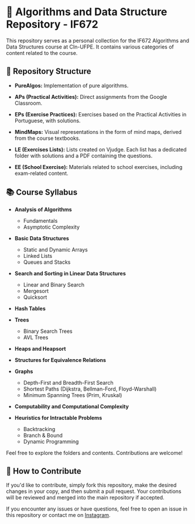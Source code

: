 # 🧠 Algorithms and Data Structure Repository - IF672

This repository serves as a personal collection for the IF672 Algorithms and Data Structures course at CIn-UFPE. It contains various categories of content related to the course.

## 📂 Repository Structure

- **PureAlgos:** Implementation of pure algorithms.
  
- **APs (Practical Activities):** Direct assignments from the Google Classroom.
  
- **EPs (Exercise Practices):** Exercises based on the Practical Activities in Portuguese, with solutions.
  
- **MindMaps:** Visual representations in the form of mind maps, derived from the course textbooks.
  
- **LE (Exercises Lists):** Lists created on Vjudge. Each list has a dedicated folder with solutions and a PDF containing the questions.
  
- **EE (School Exercise):** Materials related to school exercises, including exam-related content.

## 📚 Course Syllabus

- **Analysis of Algorithms**
    - Fundamentals
    - Asymptotic Complexity

- **Basic Data Structures**
    - Static and Dynamic Arrays
    - Linked Lists
    - Queues and Stacks

- **Search and Sorting in Linear Data Structures**
    - Linear and Binary Search
    - Mergesort
    - Quicksort

- **Hash Tables**

- **Trees**
    - Binary Search Trees
    - AVL Trees

- **Heaps and Heapsort**

- **Structures for Equivalence Relations**

- **Graphs**
    - Depth-First and Breadth-First Search
    - Shortest Paths (Dijkstra, Bellman-Ford, Floyd-Warshall)
    - Minimum Spanning Trees (Prim, Kruskal)

- **Computability and Computational Complexity**

- **Heuristics for Intractable Problems**
    - Backtracking
    - Branch & Bound
    - Dynamic Programming

Feel free to explore the folders and contents. Contributions are welcome!

## 🚀 How to Contribute

If you'd like to contribute, simply fork this repository, make the desired changes in your copy, and then submit a pull request. Your contributions will be reviewed and merged into the main repository if accepted.

If you encounter any issues or have questions, feel free to open an issue in this repository or contact me on [Instagram](https://www.instagram.com/yourinstagramhandle/).